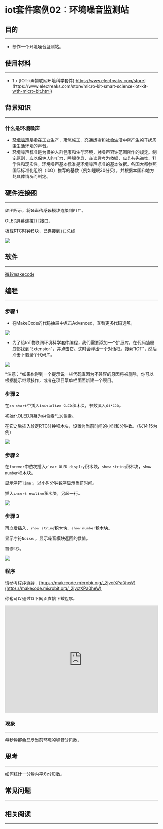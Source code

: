 # iot套件案例02：环境噪音监测站

## 目的
---

- 制作一个环境噪音监测站。

## 使用材料
---

- 1 x [IOT:kit(物联网环境科学套件):https://www.elecfreaks.com/store](https://www.elecfreaks.com/store/micro-bit-smart-science-iot-kit-with-micro-bit.html)

## 背景知识
---

### 什么是环境噪声

- [环境噪声]()是指在工业生产、建筑施工、交通运输和社会生活中所产生的干扰周围生活环境的声音。
- 环境噪声标准是为保护人群健康和生存环境，对噪声容许范围所作的规定。制定原则，应以保护人的听力、睡眠休息、交谈思考为依据，应具有先进性、科学性和现实性。环境噪声基本标准是环境噪声标准的基本依据。各国大都参照国际标准化组织（ISO）推荐的基数（例如睡眠30分贝），并根据本国和地方的具体情况而制定。

## 硬件连接图
---

如图所示，将噪声传感器模块连接到`P1`口。

OLED屏幕连接`IIC`接口。 

板载RTC时钟模块，已连接到`IIC`总线

![](./images/case_02_01.png)

## 软件
---

[微软makecode](https://makecode.microbit.org/#)

## 编程
---

### 步骤 1
- 在MakeCode的代码抽屉中点击Advanced，查看更多代码选项。

![](./images/iot_bit_11.jpg)

- 为了给IoT物联网环境科学套件编程，我们需要添加一个扩展库。在代码抽屉底部找到“Extension”，并点击它。这时会弹出一个对话框。搜索“IOT"，然后点击下载这个代码库。

![](./images/iot_bit_12.jpg)

*注意：*如果你得到一个提示说一些代码库因为不兼容的原因将被删除，你可以根据提示继续操作，或者在项目菜单栏里面新建一个项目。

### 步骤 2

在`on start`中插入`initialize OLED`积木块，参数填入`64*128`。

初始化OLED屏幕为`64`像素*`128`像素。

在它之后插入设定RTC时钟积木块，设置为当前时间的小时和分钟数。（以14:15为例）

![](./images/case_02_02.png)

### 步骤 2

在`forever`中依次插入`clear OLED display`积木块，`show string`积木块，`show number`积木块。

显示字符`Time:`，以小时分钟数字显示当前时间。

插入`insert newline`积木块，另起一行。

![](./images/case_02_03.png)

### 步骤 3
再之后插入，`show string`积木块，`show number`积木块。

显示字符`Noise:`，显示噪音模块返回的数值。

暂停1秒。

![](./images/case_02_04.png)
### 程序

请参考程序连接：[https://makecode.microbit.org/_2jvctXPa0heW](https://makecode.microbit.org/_2jvctXPa0heW)

你也可以通过以下网页直接下载程序。

<div style="position:relative;height:0;padding-bottom:70%;overflow:hidden;"><iframe style="position:absolute;top:0;left:0;width:100%;height:100%;" src="https://makecode.microbit.org/#pub:_2jvctXPa0heW" frameborder="0" sandbox="allow-popups allow-forms allow-scripts allow-same-origin"></iframe></div>  

### 现象
---
每秒钟都会显示当前环境的噪音分贝数。

## 思考
---

如何统计一分钟内平均分贝数。

## 常见问题
---
## 相关阅读  
---